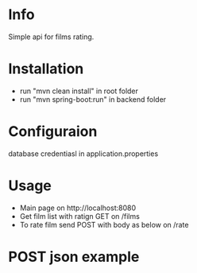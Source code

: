 # Info

Simple api for films rating.

# Installation

  * run "mvn clean install" in root folder
  * run "mvn spring-boot:run" in backend folder

# Configuraion

database credentiasl in application.properties

# Usage

  * Main page on http://localhost:8080
  * Get film list with ratign GET on /films
  * To rate film send POST with body as below on /rate
  
# POST json example
